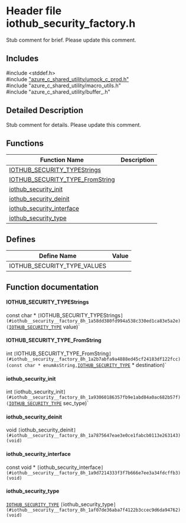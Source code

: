 # Header file iothub_security_factory.h 

Stub comment for brief. Please update this comment.

## Includes

\#include <stddef.h>  
\#include ["azure_c_shared_utility/umock_c_prod.h"](iot-c-ref-umock-c-prod-h.md)  
\#include "azure_c_shared_utility/macro_utils.h"  
\#include "azure_c_shared_utility/buffer_.h"  

## Detailed Description

Stub comment for details. Please update this comment.

## Functions

Function Name                  | Description                                
--------------------------------|---------------------------------------------
[IOTHUB_SECURITY_TYPEStrings](./iot-c-ref-iothub-security-factory-h/iothub-security-typestrings.md)            | 
[IOTHUB_SECURITY_TYPE_FromString](./iot-c-ref-iothub-security-factory-h/iothub-security-type-fromstring.md)            | 
[iothub_security_init](./iot-c-ref-iothub-security-factory-h/iothub-security-init.md)            | 
[iothub_security_deinit](./iot-c-ref-iothub-security-factory-h/iothub-security-deinit.md)            | 
[iothub_security_interface](./iot-c-ref-iothub-security-factory-h/iothub-security-interface.md)            | 
[iothub_security_type](./iot-c-ref-iothub-security-factory-h/iothub-security-type.md)            | 

## Defines

Define Name                    | Value                                
--------------------------------|---------------------------------------------
IOTHUB_SECURITY_TYPE_VALUES            | 

## Function documentation

#### IOTHUB_SECURITY_TYPEStrings 
const char * `[`IOTHUB_SECURITY_TYPEStrings`](#iothub__security__factory_8h_1a58dd380fd994a538c330ed1ca83e5a2e)(`[`IOTHUB_SECURITY_TYPE`](#iothub__security__factory_8h_1ad17f26cc00ddd30e6cdafdd681c332a2) value)`

#### IOTHUB_SECURITY_TYPE_FromString 
int `[`IOTHUB_SECURITY_TYPE_FromString`](#iothub__security__factory_8h_1a2b7abfa9a4888ed45cf24183df122fcc)(const char * enumAsString,`[`IOTHUB_SECURITY_TYPE`](#iothub__security__factory_8h_1ad17f26cc00ddd30e6cdafdd681c332a2) * destination)`

#### iothub_security_init 
int `[`iothub_security_init`](#iothub__security__factory_8h_1a93060186357fb9e1abd84a0ac682b57f)(`[`IOTHUB_SECURITY_TYPE`](#iothub__security__factory_8h_1ad17f26cc00ddd30e6cdafdd681c332a2) sec_type)`

#### iothub_security_deinit 
void `[`iothub_security_deinit`](#iothub__security__factory_8h_1a7875647eae3e0ce1fabcb0113e263143)(void)`

#### iothub_security_interface 
const void * `[`iothub_security_interface`](#iothub__security__factory_8h_1a9d7214333f3f7b666e7ee3a34fdcffb3)(void)`

#### iothub_security_type 
[`IOTHUB_SECURITY_TYPE`](#iothub__security__factory_8h_1ad17f26cc00ddd30e6cdafdd681c332a2) `[`iothub_security_type`](#iothub__security__factory_8h_1af07de36aba7f4122b3ccec9d6da94762)(void)`

